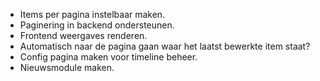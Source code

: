 * Items per pagina instelbaar maken.
* Paginering in backend ondersteunen.
* Frontend weergaves renderen.
* Automatisch naar de pagina gaan waar het laatst bewerkte item staat?
* Config pagina maken voor timeline beheer.
* Nieuwsmodule maken.
